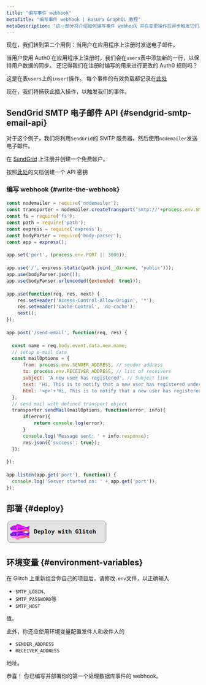 ```yaml
---
title: "编写事件 webhook"
metaTitle: "编写事件 webhook | Hasura GraphQL 教程"
metaDescription: "这一部分将介绍如何编写事件 webhook 并在变更操作后异步触发它们。"
---
```


现在，我们转到第二个用例：当用户在应用程序上注册时发送电子邮件。

当用户使用 Auth0 在应用程序上注册时，我们会在`users`表中添加新的一行，以保持用户数据的同步。 还记得我们在注册时编写的用来进行更改的 Auth0 规则吗？

这是在表`users`上的`insert`操作。
每个事件的有效负载都记录在[此处](https://hasura.io/docs/latest/graphql/core/event-triggers/payload.html#json-payload)

现在，我们将捕获此插入操作，以触发我们的事件。

## SendGrid SMTP 电子邮件 API {#sendgrid-smtp-email-api}

对于这个例子，我们将利用`SendGrid`的 SMTP 服务器，然后使用`nodemailer`发送电子邮件。

在 [SendGrid](https://sendgrid.com/) 上注册并创建一个免费帐户。

按照[此处](https://sendgrid.com/docs/for-developers/sending-email/integrating-with-the-smtp-api/)的文档创建一个 API 密钥

### 编写 webhook {#write-the-webhook}

```javascript
const nodemailer = require('nodemailer');
const transporter = nodemailer.createTransport('smtp://'+process.env.SMTP_LOGIN+':'+process.env.SMTP_PASSWORD+'@' + process.env.SMTP_HOST);
const fs = require('fs');
const path = require('path');
const express = require('express');
const bodyParser = require('body-parser');
const app = express();

app.set('port', (process.env.PORT || 3000));

app.use('/', express.static(path.join(__dirname, 'public')));
app.use(bodyParser.json());
app.use(bodyParser.urlencoded({extended: true}));

app.use(function(req, res, next) {
    res.setHeader('Access-Control-Allow-Origin', '*');
    res.setHeader('Cache-Control', 'no-cache');
    next();
});

app.post('/send-email', function(req, res) {

  const name = req.body.event.data.new.name;
  // setup e-mail data
  const mailOptions = {
      from: process.env.SENDER_ADDRESS, // sender address
      to: process.env.RECEIVER_ADDRESS, // list of receivers
      subject: 'A new user has registered', // Subject line
      text: 'Hi, This is to notify that a new user has registered under the name of ' + name, // plaintext body
      html: '<p>'+'Hi, This is to notify that a new user has registered under the name of ' + name + '</p>' // html body
  };
  // send mail with defined transport object
  transporter.sendMail(mailOptions, function(error, info){
      if(error){
          return console.log(error);
      }
      console.log('Message sent: ' + info.response);
      res.json({'success': true});
  });

});

app.listen(app.get('port'), function() {
  console.log('Server started on: ' + app.get('port'));
});
```

## 部署 {#deploy}

[![部署到 GLITCH](https://raw.githubusercontent.com/hasura/graphql-engine/master/community/boilerplates/auth-webhooks/nodejs-express/assets/deploy-glitch.png)](https://glitch.com/~sendgrid-send-email-event)

## 环境变量 {#environment-variables}

在 Glitch 上重新组合你自己的项目后，请修改`.env`文件，以正确输入

- `SMTP_LOGIN`、
- `SMTP_PASSWORD`等
- `SMTP_HOST`

值。

此外，你还应使用环境变量配置发件人和收件人的

- `SENDER_ADDRESS`
- `RECEIVER_ADDRESS`

地址。

恭喜！ 你已编写并部署你的第一个处理数据库事件的 webhook。
